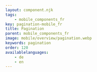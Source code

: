 ```yaml
---
layout: component.njk
tags: 
    - mobile_components_fr
key: pagination-mobile_fr
title: Pagination
parent: mobile_components_fr
image: mobile/overview/pagination.webp
keywords: pagination
order: 120
availablelanguages: 
    - de
    - en
---
```


